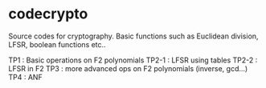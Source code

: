 # codecrypto
Source codes for cryptography. Basic functions such as Euclidean division, LFSR, boolean functions etc..

TP1 : Basic operations on F2 polynomials
TP2-1 : LFSR using tables
TP2-2 : LFSR in F2
TP3 : more advanced ops on F2 polynomials (inverse, gcd...)
TP4 : ANF

